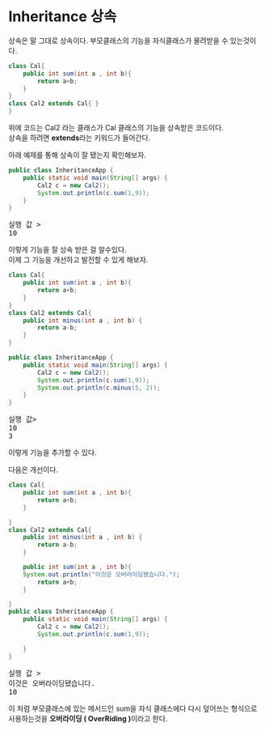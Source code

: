 # Inheritance 상속

상속은 말 그대로 상속이다. 부모클래스의 기능을 자식클래스가 물려받을 수 있는것이다.  

```java
class Cal{
	public int sum(int a , int b){
		return a+b;
	}
}
class Cal2 extends Cal{ }
}
```

위에 코드는 Cal2 라는 클래스가 Cal 클래스의 기능을 상속받은 코드이다.  
상속을 하려면 <b>extends</b>라는 키워드가 들어간다.  

아래 예제를 통해 상속이 잘 됐는지 확인해보자.  

```java
public class InheritanceApp {
	public static void main(String[] args) {
		Cal2 c = new Cal2();
		System.out.println(c.sum(1,9));
	}
}
```

<pre>
실행 값 >  
10
</pre>

이렇게 기능을 잘 상속 받은 걸 알수있다.  
이제 그 기능을 개선하고 발전할 수 있게 해보자.

```java
class Cal{
	public int sum(int a , int b){
		return a+b;
	}
}
class Cal2 extends Cal{
	public int minus(int a , int b) {
		return a-b;
	}
}

public class InheritanceApp {
	public static void main(String[] args) {
		Cal2 c = new Cal2();
		System.out.println(c.sum(1,9));
		System.out.println(c.minus(5, 2));
	}
}
```
<pre>
실행 값>
10
3
</pre>

이렇게 기능을 추가할 수 있다.

다음은 개선이다.

```java
class Cal{
	public int sum(int a , int b){
		return a+b;
	}

}
class Cal2 extends Cal{
	public int minus(int a , int b) {
		return a-b;
	}

	public int sum(int a , int b){
    System.out.println("이것은 오버라이딩됐습니다.");
		return a+b;
	}

}
public class InheritanceApp {
	public static void main(String[] args) {
		Cal2 c = new Cal2();
		System.out.println(c.sum(1,9));

	}
}
```
<pre>실행 값 >
이것은 오버라이딩됐습니다.
10</pre>

이 처럼 부모클래스에 있는 메서드인 sum을 자식 클래스에다 다시 덮어쓰는 형식으로 사용하는것을 <b>오버라이딩 ( OverRiding )</b>이라고 한다.
